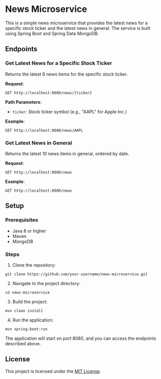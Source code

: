 # News Microservice

This is a simple news microservice that provides the latest news for a specific stock ticker and the latest news in general. The service is built using Spring Boot and Spring Data MongoDB.

## Endpoints

### Get Latest News for a Specific Stock Ticker

Returns the latest 6 news items for the specific stock ticker.

**Request**:

`GET http://localhost:8080/news/{ticker}`

**Path Parameters**:

- `ticker`: Stock ticker symbol (e.g., "AAPL" for Apple Inc.)

**Example**:

```
GET http://localhost:8080/news/AAPL
```

### Get Latest News in General

Returns the latest 10 news items in general, ordered by date.

**Request**:

`GET http://localhost:8080/news`

**Example**:

```
GET http://localhost:8080/news
```

## Setup

### Prerequisites

- Java 8 or higher
- Maven
- MongoDB

### Steps

1. Clone the repository:

```
git clone https://github.com/your-username/news-microservice.git
```

2. Navigate to the project directory:

```
cd news-microservice
```

3. Build the project:

```
mvn clean install
```

4. Run the application:

```
mvn spring-boot:run
```

The application will start on port 8080, and you can access the endpoints described above.

## License

This project is licensed under the [MIT License](LICENSE).
